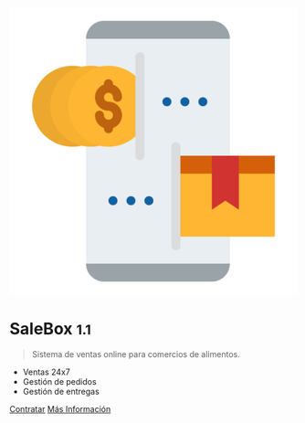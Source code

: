 <!-- _coverpage.md -->

![logo](_media/salebox.svg)

# SaleBox <small>1.1</small>

> Sistema de ventas online para comercios de alimentos.

- Ventas 24x7
- Gestión de pedidos
- Gestión de entregas

[Contratar](https://alariva.com/es/contacto)
[Más Información](#salebox)
